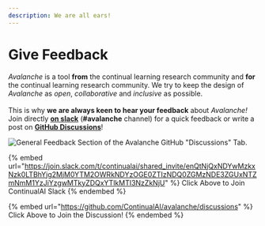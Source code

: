 ```yaml
---
description: We are all ears!
---
```


# Give Feedback

_Avalanche_ is a tool **from** the continual learning research community and **for** the continual learning research community. We try to keep the design of _Avalanche_ as _open_, _collaborative_ and _inclusive_ as possible.\
\
This is why **we are always keen to hear your feedback** about _Avalanche!_ Join directly [**on slack**](https://join.slack.com/t/continualai/shared\_invite/enQtNjQxNDYwMzkxNzk0LTBhYjg2MjM0YTM2OWRkNDYzOGE0ZTIzNDQ0ZGMzNDE3ZGUxNTZmNmM1YzJiYzgwMTkyZDQxYTlkMTI3NzZkNjU) (**#avalanche** channel) for a quick feedback or write a post on [**GitHub Discussions**](https://github.com/ContinualAI/avalanche/discussions)!

![General Feedback Section of the Avalanche GitHub "Discussions" Tab.](../../../.gitbook/assets/feedback.png)

{% embed url="https://join.slack.com/t/continualai/shared_invite/enQtNjQxNDYwMzkxNzk0LTBhYjg2MjM0YTM2OWRkNDYzOGE0ZTIzNDQ0ZGMzNDE3ZGUxNTZmNmM1YzJiYzgwMTkyZDQxYTlkMTI3NzZkNjU" %}
Click Above to Join ContinualAI Slack
{% endembed %}

{% embed url="https://github.com/ContinualAI/avalanche/discussions" %}
Click Above to Join the Discussion!
{% endembed %}
